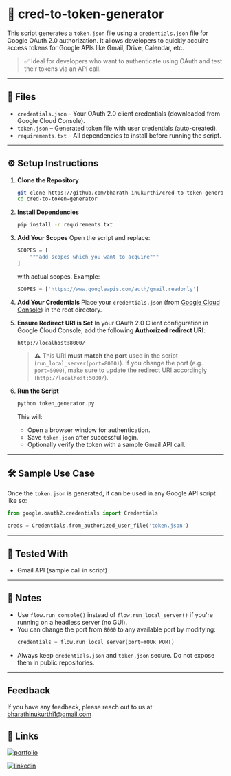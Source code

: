 # 🔐 cred-to-token-generator

This script generates a `token.json` file using a `credentials.json` file for Google OAuth 2.0 authorization. It allows developers to quickly acquire access tokens for Google APIs like Gmail, Drive, Calendar, etc.

> ✅ Ideal for developers who want to authenticate using OAuth and test their tokens via an API call.

---

## 📁 Files

- `credentials.json` – Your OAuth 2.0 client credentials (downloaded from Google Cloud Console).
- `token.json` – Generated token file with user credentials (auto-created).
- `requirements.txt` – All dependencies to install before running the script.

---

## ⚙️ Setup Instructions

1. **Clone the Repository**
   ```bash
   git clone https://github.com/bharath-inukurthi/cred-to-token-generator.git
   cd cred-to-token-generator
   ```

2. **Install Dependencies**
   ```bash
   pip install -r requirements.txt
   ```

3. **Add Your Scopes**
   Open the script and replace:
   ```python
   SCOPES = [
       """add scopes which you want to acquire"""
   ]
   ```
   with actual scopes. Example:
   ```python
   SCOPES = ['https://www.googleapis.com/auth/gmail.readonly']
   ```

4. **Add Your Credentials**
   Place your `credentials.json` (from [Google Cloud Console](https://console.cloud.google.com/apis/credentials)) in the root directory.

5. **Ensure Redirect URI is Set**
   In your OAuth 2.0 Client configuration in Google Cloud Console, add the following **Authorized redirect URI**:
   ```
   http://localhost:8000/
   ```
   > ⚠️ This URI **must match the port** used in the script (`run_local_server(port=8000)`). If you change the port (e.g. `port=5000`), make sure to update the redirect URI accordingly (`http://localhost:5000/`).

6. **Run the Script**
   ```bash
   python token_generator.py
   ```

   This will:
   - Open a browser window for authentication.
   - Save `token.json` after successful login.
   - Optionally verify the token with a sample Gmail API call.

---

## 🛠 Sample Use Case

Once the `token.json` is generated, it can be used in any Google API script like so:
```python
from google.oauth2.credentials import Credentials

creds = Credentials.from_authorized_user_file('token.json')
```

---

## 🧪 Tested With

- Gmail API (sample call in script)

---

## 📌 Notes

- Use `flow.run_console()` instead of `flow.run_local_server()` if you're running on a headless server (no GUI).
- You can change the port from `8000` to any available port by modifying:
  ```python
  credentials = flow.run_local_server(port=YOUR_PORT)
  ```
- Always keep `credentials.json` and `token.json` secure. Do not expose them in public repositories.

---

## Feedback

If you have any feedback, please reach out to us at bharathinukurthi1@gmail.com


## 🔗 Links
[![portfolio](https://img.shields.io/badge/my_portfolio-000?style=for-the-badge&logo=ko-fi&logoColor=white)](https://everything-about-bharath.webflow.io/)

[![linkedin](https://img.shields.io/badge/linkedin-0A66C2?style=for-the-badge&logo=linkedin&logoColor=white)](https://www.linkedin.com/in/bharath-kumar-inukurthi/)



